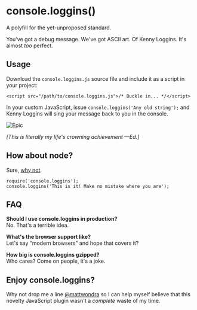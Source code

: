 # console.loggins()

A polyfill for the yet-unproposed standard.

You've got a debug message. We've got ASCII art. Of Kenny Loggins. It's almost _too_ perfect.

## Usage

Download the `console.loggins.js` source file and include it as a script in your project:

```
<script src="/path/to/console.loggins.js">/* Buckle in... */</script>
```

In your custom JavaScript, issue `console.loggins('Any old string');` and Kenny Loggins will sing your message back to you in the console.

![Epic](http://p-fst1.pixstatic.com/54c84458dbfa3f31eb018471.jpg)

_[This is literally my life's crowning achievement —Ed.]_


## How about node?

Sure, [why not](https://www.npmjs.com/package/console.loggins).

```
require('console.loggins');
console.loggins('This is it! Make no mistake where you are');
```

## FAQ

__Should I use console.loggins in production?__  
No. That's a terrible idea.

__What's the browser support like?__  
Let's say “modern browsers” and hope that covers it?

__How big is console.loggins gzipped?__  
Who cares? Come on people, it's a joke.

## Enjoy console.loggins?

Why not drop me a line [@mattwondra](https://twitter.com/mattwondra) so I can help myself believe
that this novelty JavaScript plugin wasn't a _complete_ waste of my time.
